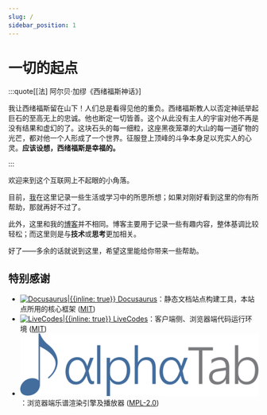 ```yaml
---
slug: /
sidebar_position: 1
---
```


# 一切的起点
:::quote[[法] 阿尔贝·加缪《西绪福斯神话》]

我让西绪福斯留在山下！人们总是看得见他的重负。西绪福斯教人以否定神祇举起巨石的至高无上的忠诚。他也断定一切皆善。这个从此没有主人的宇宙对他不再是没有结果和虚幻的了。这块石头的每一细粒，这座黑夜笼罩的大山的每一道矿物的光芒，都对他一个人形成了一个世界。征服登上顶峰的斗争本身足以充实人的心灵。**应该设想，西绪福斯是幸福的。**

:::

欢迎来到这个互联网上不起眼的小角落。

目前，[我](https://github.com/zyf722)在这里记录一些生活或学习中的所思所想；如果对刚好看到这里的你有所帮助，那就再好不过了。

此外，这里和我的[博客](https://zyf722.github.io)并不相同。博客主要用于记录一些有趣内容，整体基调比较轻松；而这里则是与**技术**或**思考**更加相关。

好了——多余的话就说到这里，希望这里能给你带来一些帮助。

## 特别感谢
- [![Docusaurus|{{inline: true}}](https://docusaurus.io/img/docusaurus.svg) Docusaurus](https://docusaurus.io/)：静态文档站点构建工具，本站点所用的核心框架 ([MIT](https://github.com/facebook/docusaurus/blob/main/LICENSE))
- [![LiveCodes|{{inline: true}}](https://livecodes.io/docs/img/livecodes-logo.svg) LiveCodes](https://livecodes.io/)：客户端侧、浏览器端代码运行环境 ([MIT](https://github.com/live-codes/livecodes/blob/develop/LICENSE))
- [![AlphaTab|{{inline: true}}](../static/img/credit/alphatab.svg)](https://www.alphatab.net/)：浏览器端乐谱渲染引擎及播放器 ([MPL-2.0](https://github.com/CoderLine/alphaTab/blob/main/LICENSE))